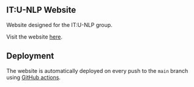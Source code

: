 ## IT:U-NLP Website

Website designed for the IT:U-NLP group.

Visit the website [here](https://yufanghou.github.io/itu-nlp).

## Deployment

The website is automatically deployed on every push to the `main` branch using [GitHub actions](https://github.com/ITU-NLP/itu-nlp.github.io/tree/main/.github/workflows).
